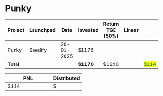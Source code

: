 # Punky



<table data-full-width="true"><thead><tr><th width="152">Project</th><th width="138">Launchpad</th><th width="132">Date</th><th width="133">Invested</th><th width="176">Return TGE (50%)</th><th>Linear</th><th></th></tr></thead><tbody><tr><td>Punky</td><td>Seedify</td><td>20-01-2025</td><td>$1176</td><td></td><td></td><td></td></tr><tr><td><strong>Total</strong></td><td></td><td></td><td><strong>$1176</strong></td><td>$1290</td><td></td><td><mark style="color:green;">$114</mark></td></tr></tbody></table>

<table data-full-width="true"><thead><tr><th width="135">PNL</th><th>Distributed</th></tr></thead><tbody><tr><td>$114</td><td>$</td></tr></tbody></table>
